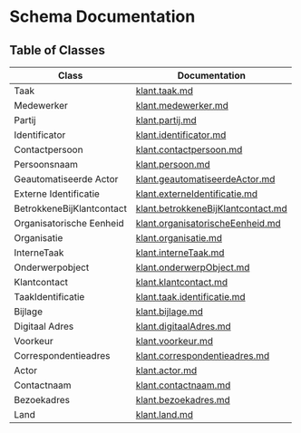 # Schema Documentation

## Table of Classes

| Class | Documentation |
|-------|--------------|
| Taak | [klant.taak.md](klant.taak.md) |
| Medewerker | [klant.medewerker.md](klant.medewerker.md) |
| Partij | [klant.partij.md](klant.partij.md) |
| Identificator | [klant.identificator.md](klant.identificator.md) |
| Contactpersoon | [klant.contactpersoon.md](klant.contactpersoon.md) |
| Persoonsnaam | [klant.persoon.md](klant.persoon.md) |
| Geautomatiseerde Actor | [klant.geautomatiseerdeActor.md](klant.geautomatiseerdeActor.md) |
| Externe Identificatie | [klant.externeIdentificatie.md](klant.externeIdentificatie.md) |
| BetrokkeneBijKlantcontact | [klant.betrokkeneBijKlantcontact.md](klant.betrokkeneBijKlantcontact.md) |
| Organisatorische Eenheid | [klant.organisatorischeEenheid.md](klant.organisatorischeEenheid.md) |
| Organisatie | [klant.organisatie.md](klant.organisatie.md) |
| InterneTaak | [klant.interneTaak.md](klant.interneTaak.md) |
| Onderwerpobject | [klant.onderwerpObject.md](klant.onderwerpObject.md) |
| Klantcontact | [klant.klantcontact.md](klant.klantcontact.md) |
| TaakIdentificatie | [klant.taak.identificatie.md](klant.taak.identificatie.md) |
| Bijlage | [klant.bijlage.md](klant.bijlage.md) |
| Digitaal Adres | [klant.digitaalAdres.md](klant.digitaalAdres.md) |
| Voorkeur | [klant.voorkeur.md](klant.voorkeur.md) |
| Correspondentieadres | [klant.correspondentieadres.md](klant.correspondentieadres.md) |
| Actor | [klant.actor.md](klant.actor.md) |
| Contactnaam | [klant.contactnaam.md](klant.contactnaam.md) |
| Bezoekadres | [klant.bezoekadres.md](klant.bezoekadres.md) |
| Land | [klant.land.md](klant.land.md) |
